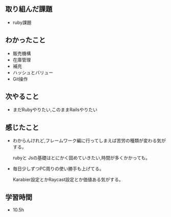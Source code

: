 ## 取り組んだ課題
- ruby課題

## わかったこと
- 販売機構
- 在庫管理
- 補充
- ハッシュとバリュー
- Git操作

## 次やること
- まだRubyやりたい,このままRailsやりたい

## 感じたこと
- わからんけれど,フレームワーク編に行ってしまえば苦労の種類が変わる気がする。

  rubyと Jsの基礎はとにかく固めていきたい,時間が多くかかっても。

- 毎日少しずつPC周りの使い勝手も上げてる。

  Karabier設定とかRaycast設定とか価値ある気がする。

## 学習時間
- 10.5h
